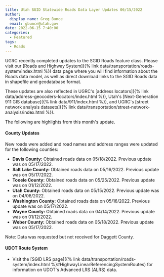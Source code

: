 ```yaml
---
title: Utah SGID Statewide Roads Data Layer Updates 06/15/2022
author:
  display_name: Greg Bunce
  email: gbunce@utah.gov
date: 2022-06-15 7:40:00
categories:
  - Featured
tags:
  - Roads
---
```


UGRC recently completed updates to the SGID Roads feature class. Please visit our [Roads and Highway System]({% link data/transportation/roads-system/index.html %}) data page where you will find information about the Roads data model, as well as direct download links to the SGID Roads data in shapefile and geodatabase format.

These updates are also reflected in UGRC's [address locators]({% link data/address-geocoders-locators/index.html %}), Utah's [Next-Generation 911 GIS database]({% link data/911/index.html %}), and UGRC's [street network analysis datasets]({% link data/transportation/street-network-analysis/index.html %}).

The following are highlights from this month's update.

#### County Updates

New roads were added and road names and address ranges were updated for the following counties:

- **Davis County:** Obtained roads data on 05/18/2022. Previous update was on 05/17/2022.
- **Salt Lake County:** Obtained roads data on 05/16/2022. Previous update was on 05/17/2022.
- **Tooele County:** Obtained roads data on 05/25/2022. Previous update was on 01/12/2022.
- **Utah County:** Obtained roads data on 05/15/2022. Previous update was on 04/08/2022.
- **Washington County:** Obtained roads data on 05/16/2022. Previous update was on 05/17/2022.
- **Wayne County:** Obtained roads data on 04/14/2022. Previous update was on 01/12/2022.
- **Weber County:** Obtained roads data on 05/18/2022. Previous update was on 05/17/2022.

Note: Data was requested but not received for Daggett County.

#### UDOT Route System

- Visit the [SGID LRS page]({% link data/transportation/roads-system/index.html %}#HighwayLinearReferencingSystemRoutes) for information on UDOT's Advanced LRS (ALRS) data.
